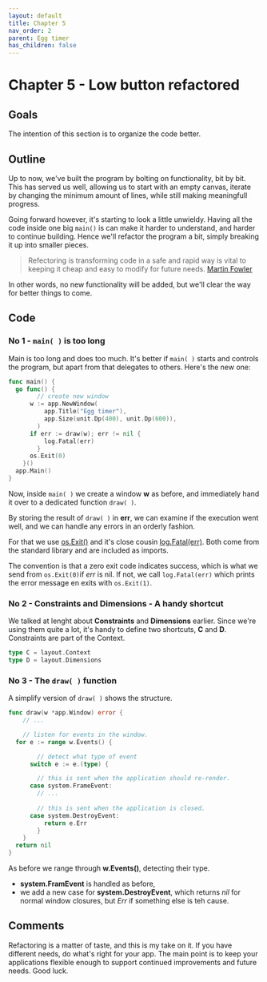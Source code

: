 ```yaml
---
layout: default
title: Chapter 5 
nav_order: 2
parent: Egg timer
has_children: false 
---
```


# Chapter 5 - Low button refactored

## Goals
The intention of this section is to organize the code better. 

## Outline

Up to now, we've built the program by bolting on functionality, bit by bit. This has served us well, allowing us to start with an empty canvas, iterate by changing the minimum amount of lines, while still making meaningfull progress.

Going forward however, it's starting to look a little unwieldy. Having all the code inside one big ```main()``` is can make it harder to understand, and harder to continue building. Hence we'll refactor the program a bit, simply breaking it up into smaller pieces. 
 
> Refectoring is transforming code in a safe and rapid way is vital to keeping it cheap and easy to modify for future needs. 
[Martin Fowler](https://martinfowler.com/books/refactoring.html)

In other words, no new functionality will be added, but we'll clear the way for better things to come. 

## Code

### No 1 - ```main( )``` is too long

Main is too long and does too much. It's better if ```main( )``` starts and controls the program, but apart from that delegates to others. Here's the new one:

```go
func main() {
  go func() {
		// create new window
	  w := app.NewWindow(
		  app.Title("Egg timer"),
		  app.Size(unit.Dp(400), unit.Dp(600)),
		)
	  if err := draw(w); err != nil {
		  log.Fatal(err)
		}
	  os.Exit(0)
	}()
  app.Main()
}
```

Now, inside ```main( )``` we create a window **w** as before, and immediately hand it over to a dedicated function ```draw( )```.

By storing the result of ```draw( )``` in **err**, we can examine if the execution went well, and we can handle any errors in an orderly fashion.

For that we use [os.Exit()](https://pkg.go.dev/os?utm_source=gopls#Exit) and it's close cousin [log.Fatal(err)](https://pkg.go.dev/log?utm_source=gopls#Fatal). Both come from the standard library and are included as imports.

The convention is that a zero exit code indicates success, which is what we send from ```os.Exit(0)```if *err* is nil. If not, we call ```log.Fatal(err)``` which prints the error message en exits with ```os.Exit(1)```. 
  
### No 2 - Constraints and Dimensions - A handy shortcut

We talked at lenght about **Constraints** and **Dimensions** earlier. Since we're using them quite a lot, it's handy to define two shortcuts, **C** and **D**. Constraints are part of the Context.

```go
type C = layout.Context
type D = layout.Dimensions
````



### No 3 - The ```draw( )``` function

A simplify version of ```draw( )``` shows the structure.

```go
func draw(w *app.Window) error {
    // ...

	// listen for events in the window.
  for e := range w.Events() {

		// detect what type of event
	  switch e := e.(type) {

		// this is sent when the application should re-render.
	  case system.FrameEvent:
        // ...
		
        // this is sent when the application is closed.
	  case system.DestroyEvent:
		  return e.Err
		}
	}
  return nil
}
```

As before we range through **w.Events()**, detecting their type. 
 - **system.FramEvent** is handled as before, 
 - we add a new case for **system.DestroyEvent**, which returns *nil* for normal window closures, but *Err* if something else is teh cause.

## Comments
Refactoring is a matter of taste, and this is my take on it. If you have different needs, do what's right for your app. The main point is to keep your applications flexible enough to support continued improvements and future needs. Good luck.